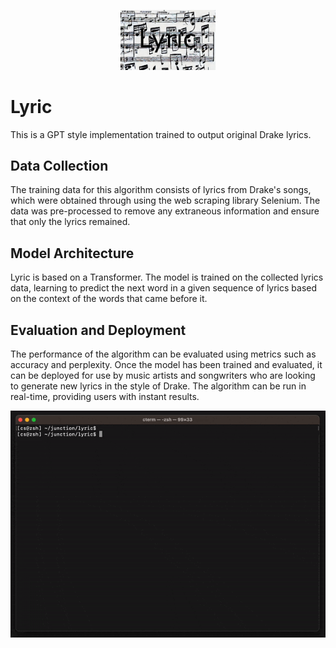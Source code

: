 <p align="center">
    <img src="./assets/head2.jpeg" width="30%">
</p>

# Lyric
This is a GPT style implementation trained to output original Drake lyrics.                                          

## Data Collection
The training data for this algorithm consists of lyrics from Drake's songs, which were obtained through using the web scraping library Selenium. The data was pre-processed to remove any extraneous information and ensure that only the lyrics remained.

## Model Architecture
Lyric is based on a Transformer. The model is trained on the collected lyrics data, learning to predict the next word in a given sequence of lyrics based on the context of the words that came before it.

## Evaluation and Deployment
The performance of the algorithm can be evaluated using metrics such as accuracy and perplexity. Once the model has been trained and evaluated, it can be deployed for use by music artists and songwriters who are looking to generate new lyrics in the style of Drake. The algorithm can be run in real-time, providing users with instant results.

![Lyric Demo](./assets/demo.gif)
